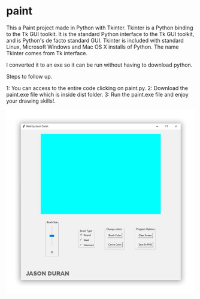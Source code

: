 # paint
This a Paint project made in Python with Tkinter. Tkinter is a Python binding to the Tk GUI toolkit. It is the standard Python interface to the Tk GUI toolkit, and is Python's de facto standard GUI. Tkinter is included with standard Linux, Microsoft Windows and Mac OS X installs of Python. The name Tkinter comes from Tk interface.

I converted it to an exe so it can be run without having to download python.

Steps to follow up.

1: You can access to the entire code clicking on paint.py.
2: Download the paint.exe file which is inside dist folder.
3: Run the paint.exe file and enjoy your drawing skills!.

![name-of-you-image](https://github.com/jasonduran240/paint/blob/master/images/paint.jpg?raw=true)

